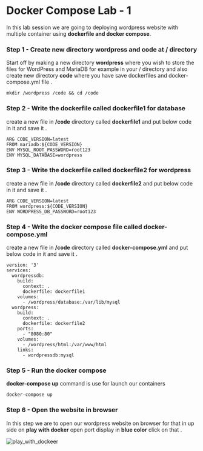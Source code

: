 # Docker Compose Lab - 1

In this lab session we are going to deploying wordpress website with multiple container using **dockerfile and docker compose**.

### Step 1 - Create new directory **wordpress** and **code** at / directory 
Start off by making a new directory **wordpress** where you wish to store the files for WordPress and MariaDB for example in your / directory and also create new directory **code** where you have save dockerfiles and docker-compose.yml file .
```
mkdir /wordpress /code && cd /code
```

### Step 2 - Write the dockerfile called **dockerfile1** for database 
create a new file in **/code** directory called **dockerfile1** and put below code in it and save it .
```
ARG CODE_VERSION=latest
FROM mariadb:${CODE_VERSION}
ENV MYSQL_ROOT_PASSWORD=root123
ENV MYSQL_DATABASE=wordpress
```

### Step 3 - Write the dockerfile called **dockerfile2** for wordpress
create a new file in **/code** directory called **dockerfile2** and put below code in it and save it .
```
ARG CODE_VERSION=latest
FROM wordpress:${CODE_VERSION}
ENV WORDPRESS_DB_PASSWORD=root123
```

### Step 4 - Write the **docker compose** file called **docker-compose.yml** 
create a new file in **/code** directory called **docker-compose.yml** and put below code in it and save it .
```
version: '3'
services:
  wordpressdb:
    build:
      context: .
      dockerfile: dockerfile1
    volumes:
      - /wordpress/database:/var/lib/mysql
  wordpress:
    build:
      context: .
      dockerfile: dockerfile2
    ports:
      - "8080:80"
    volumes:
      - /wordpress/html:/var/www/html
    links:
      - wordpressdb:mysql
```

### Step 5 - Run the docker compose 
**docker-compose up** command is use for launch our containers
```
docker-compose up
```
### Step 6 - Open the website in browser
In this step we are to open our wordpress website on browser for that in up side on **play with docker** open port display in **blue color** click on that .

![play_with_dockeer](../images/labs_required/12.png)
